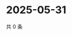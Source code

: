 # 2025-05-31

共 0 条

<!-- BEGIN ZHIHUQUESTIONS -->
<!-- 最后更新时间 Sat May 31 2025 12:14:56 GMT+0800 (China Standard Time) -->

<!-- END ZHIHUQUESTIONS -->

